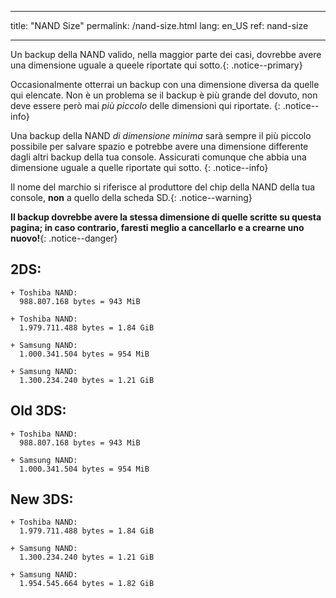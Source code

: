 * * *

title: "NAND Size" permalink: /nand-size.html lang: en_US ref: nand-size

* * *

Un backup della NAND valido, nella maggior parte dei casi, dovrebbe avere una dimensione uguale a queele riportate qui sotto.{: .notice--primary}

Occasionalmente otterrai un backup con una dimensione diversa da quelle qui elencate. Non è un problema se il backup è più grande del dovuto, non deve essere però mai *più piccolo* delle dimensioni qui riportate. {: .notice--info}

Una backup della NAND *di dimensione minima* sarà sempre il più piccolo possibile per salvare spazio e potrebbe avere una dimensione differente dagli altri backup della tua console. Assicurati comunque che abbia una dimensione uguale a quelle riportate qui sotto. {: .notice--info}

Il nome del marchio si riferisce al produttore del chip della NAND della tua console, **non** a quello della scheda SD.{: .notice--warning}

**Il backup dovrebbe avere la stessa dimensione di quelle scritte su questa pagina; in caso contrario, faresti meglio a cancellarlo e a crearne uno nuovo!**{: .notice--danger}

## 2DS:

    + Toshiba NAND:     
      988.807.168 bytes = 943 MiB    
    
    + Toshiba NAND:    
      1.979.711.488 bytes = 1.84 GiB    
    
    + Samsung NAND:    
      1.000.341.504 bytes = 954 MiB    
    
    + Samsung NAND:    
      1.300.234.240 bytes = 1.21 GiB    
    

## Old 3DS:

    + Toshiba NAND:     
      988.807.168 bytes = 943 MiB    
    
    + Samsung NAND:    
      1.000.341.504 bytes = 954 MiB    
    

## New 3DS:

    + Toshiba NAND:    
      1.979.711.488 bytes = 1.84 GiB    
    
    + Samsung NAND:    
      1.300.234.240 bytes = 1.21 GiB    
    
    + Samsung NAND:
      1.954.545.664 bytes = 1.82 GiB